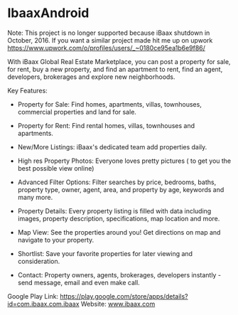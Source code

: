 # IbaaxAndroid

Note: This project is no longer supported because iBaax shutdown in October, 2016. If you want a similar project made hit me up on upwork https://www.upwork.com/o/profiles/users/_~0180ce95ea1b6e9f86/

With iBaax Global Real Estate Marketplace, you can post a property for sale, for rent, buy a new property, and find an apartment to rent, find an agent, developers, brokerages and explore new neighborhoods.

Key Features:

- Property for Sale: Find homes, apartments, villas, townhouses, commercial properties and land for sale.

- Property for Rent: Find rental homes, villas, townhouses and apartments.

- New/More Listings: iBaax's dedicated team add properties daily.

- High res Property Photos: Everyone loves pretty pictures ( to get you the best possible view online)

- Advanced Filter Options: Filter searches by price, bedrooms, baths, property type, owner, agent, area, and property by age, keywords and many more.

- Property Details: Every property listing is filled with data including images, property description, specifications, map location and more.

- Map View: See the properties around you! Get directions on map and navigate to your property.

- Shortlist: Save your favorite properties for later viewing and consideration.

- Contact: Property owners, agents, brokerages, developers instantly - send message, email and even make call.

Google Play Link: https://play.google.com/store/apps/details?id=com.ibaax.com.ibaax
Website: www.ibaax.com
